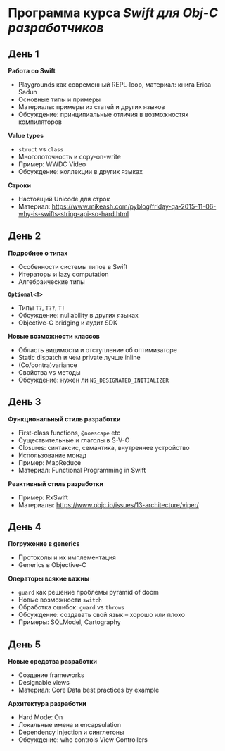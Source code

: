 # Программа курса *Swift для Obj-C разработчиков*

## День 1

**Работа со Swift**
 
* Playgrounds как современный REPL-loop, материал: книга Erica Sadun
* Основные типы и примеры
* Материалы: примеры из статей и других языков
* Обсуждение: принципиальные отличия в возможностях компиляторов 

**Value types**

* `struct` vs `class`
* Многопоточность и copy-on-write
* Пример: WWDC Video
* Обсуждение: коллекции в других языках

**Строки**

* Настоящий Unicode для строк
* Материал: https://www.mikeash.com/pyblog/friday-qa-2015-11-06-why-is-swifts-string-api-so-hard.html

## День 2

**Подробнее о типах**

* Особенности системы типов в Swift
* Итераторы и lazy computation
* Алгебраические типы

**`Optional<T>`**

* Типы `T?`, `T??`, `T!`
* Обсуждение: nullability в других языках
* Objective-C bridging и аудит SDK

**Новые возможности классов**

* Область видимости и отступление об оптимизаторе
* Static dispatch и чем private лучше inline
* (Co/contra)variance 
* Свойства vs методы
* Обсуждение: нужен ли `NS_DESIGNATED_INITIALIZER`
 

## День 3

**Функциональный стиль разработки**

* First-class functions, `@noescape` etc
* Существительные и глаголы в S-V-O
* Closures: синтаксис, семантика, внутреннее устройство
* Использование монад
* Пример: MapReduce
* Материал: Functional Programming in Swift

**Реактивный стиль разработки**

* Пример: RxSwift
* Материалы: https://www.objc.io/issues/13-architecture/viper/


## День 4

**Погружение в generics**

* Протоколы и их имплементация
* Generics в Objective-C

**Операторы всякие важны**

* `guard` как решение проблемы pyramid of doom
* Новые возможности `switch`
* Обработка ошибок: `guard` vs `throws`
* Обсуждение: создавать свой язык – хорошо или плохо
* Примеры: SQLModel, Cartography


## День 5

**Новые средства разработки**

* Создание frameworks
* Designable views
* Материал: Core Data best practices by example

**Архитектура разработки**

* Hard Mode: On
* Локальные имена и encapsulation
* Dependency Injection и синглетоны
* Обсуждение: who controls View Controllers

